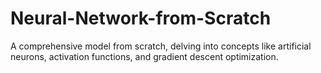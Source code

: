 # Neural-Network-from-Scratch
A comprehensive model from scratch, delving into concepts like artificial neurons, activation functions, and gradient descent optimization.
